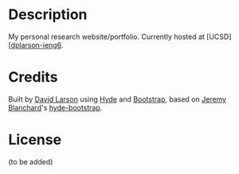 # Description
My personal research website/portfolio. Currently hosted at [UCSD][[dplarson-ieng6].


# Credits
Built by [David Larson][dplarson-github] using [Hyde][hyde] and [Bootstrap][bootstrap], based on [Jeremy Blanchard][auzigog]'s [hyde-bootstrap][].


# License
(to be added)


[dplarson-ieng6]:http://ieng6.ucsd.edu/~dplarson/
[dplarson-github]: https://github.com/dplarson/
[hyde]: http://hyde.github.com/
[bootstrap]: http://twitter.github.com/bootstrap/
[auzigog]: https://github.com/auzigog
[hyde-bootstrap]: https://github.com/auzigog/hyde-bootstrap
